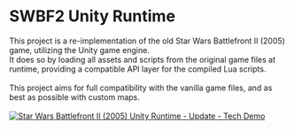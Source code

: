 # SWBF2 Unity Runtime

This project is a re-implementation of the old Star Wars Battlefront II (2005) game, utilizing the Unity game engine.<br/>
It does so by loading all assets and scripts from the original game files at runtime, providing a compatible API layer for the compiled Lua scripts.<br/>
<br/>
This project aims for full compatibility with the vanilla game files, and as best as possible with custom maps.<br/>
<br/>
[![Star Wars Battlefront II (2005) Unity Runtime - Update - Tech Demo](https://img.youtube.com/vi/Ltv1hqmzm4E/0.jpg)](https://www.youtube.com/watch?v=Ltv1hqmzm4E)
